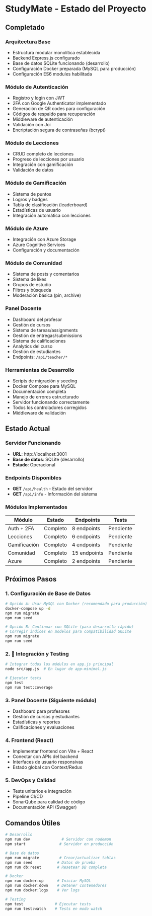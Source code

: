 # StudyMate - Estado del Proyecto

##  Completado

### Arquitectura Base
-  Estructura modular monolítica establecida
-  Backend Express.js configurado
-  Base de datos SQLite funcionando (desarrollo)
-  Configuración Docker preparada (MySQL para producción)
-  Configuración ES6 modules habilitada

###  Módulo de Autenticación
-  Registro y login con JWT
-  2FA con Google Authenticator implementado
-  Generación de QR codes para configuración
-  Códigos de respaldo para recuperación
-  Middleware de autenticación
-  Validación con Joi
-  Encriptación segura de contraseñas (bcrypt)

### Módulo de Lecciones
-  CRUD completo de lecciones
-  Progreso de lecciones por usuario
-  Integración con gamificación
-  Validación de datos

### Módulo de Gamificación
-  Sistema de puntos
-  Logros y badges
-  Tabla de clasificación (leaderboard)
-  Estadísticas de usuario
-  Integración automática con lecciones

###  Módulo de Azure
-  Integración con Azure Storage
-  Azure Cognitive Services
-  Configuración y documentación

###  Módulo de Comunidad
-  Sistema de posts y comentarios
-  Sistema de likes
-  Grupos de estudio
-  Filtros y búsqueda
-  Moderación básica (pin, archive)

###  Panel Docente
-  Dashboard del profesor
-  Gestión de cursos
-  Sistema de tareas/assignments
-  Gestión de entregas/submissions
-  Sistema de calificaciones
-  Analytics del curso
-  Gestión de estudiantes
-  Endpoints: `/api/teacher/*`

### Herramientas de Desarrollo
-  Scripts de migración y seeding
-  Docker Compose para MySQL
-  Documentación completa
-  Manejo de errores estructurado
-  Servidor funcionando correctamente
-  Todos los controladores corregidos
-  Middleware de validación

## Estado Actual

###  Servidor Funcionando
- **URL**: http://localhost:3001
- **Base de datos**: SQLite (desarrollo)
- **Estado**:  Operacional

###  Endpoints Disponibles
- **GET** `/api/health` - Estado del servidor 
- **GET** `/api/info` - Información del sistema 

###  Módulos Implementados
| Módulo | Estado | Endpoints | Tests |
|--------|--------|-----------|-------|
| Auth + 2FA |  Completo | 8 endpoints |  Pendiente |
| Lecciones |  Completo | 6 endpoints |  Pendiente |
| Gamificación |  Completo | 4 endpoints |  Pendiente |
| Comunidad |  Completo | 15 endpoints |  Pendiente |
| Azure |  Completo | 2 endpoints |  Pendiente |

##  Próximos Pasos

### 1. Configuración de Base de Datos
```bash
# Opción A: Usar MySQL con Docker (recomendado para producción)
docker-compose up -d
npm run migrate
npm run seed

# Opción B: Continuar con SQLite (para desarrollo rápido)
# Corregir índices en modelos para compatibilidad SQLite
npm run migrate
npm run seed
```

### 2. 🧪 Integración y Testing
```bash
# Integrar todos los módulos en app.js principal
node src/app.js  # En lugar de app-minimal.js

# Ejecutar tests
npm test
npm run test:coverage
```

### 3.  Panel Docente (Siguiente módulo)
- Dashboard para profesores
- Gestión de cursos y estudiantes
- Estadísticas y reportes
- Calificaciones y evaluaciones

### 4. Frontend (React)
- Implementar frontend con Vite + React
- Conectar con APIs del backend
- Interfaces de usuario responsivas
- Estado global con Context/Redux

### 5.  DevOps y Calidad
- Tests unitarios e integración
- Pipeline CI/CD
- SonarQube para calidad de código
- Documentación API (Swagger)

## Comandos Útiles

```bash
# Desarrollo
npm run dev              # Servidor con nodemon
npm start               # Servidor en producción

# Base de datos
npm run migrate         # Crear/actualizar tablas
npm run seed           # Datos de prueba
npm run db:reset       # Resetear DB completa

# Docker
npm run docker:up      # Iniciar MySQL
npm run docker:down    # Detener contenedores
npm run docker:logs    # Ver logs

# Testing
npm test              # Ejecutar tests
npm run test:watch    # Tests en modo watch
```






